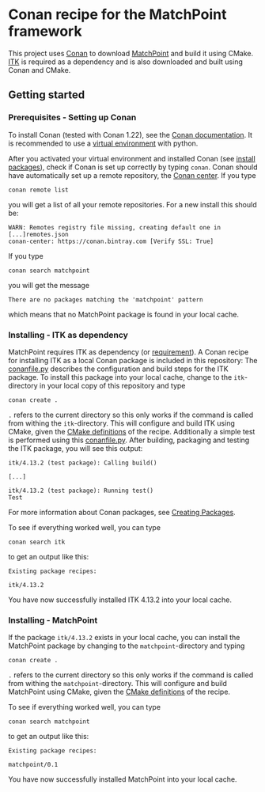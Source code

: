 # Conan recipe for the MatchPoint framework

This project uses [Conan][conan] to download [MatchPoint][matchpoint] and build it using CMake. [ITK][itk] is required as a dependency and is also downloaded and built using Conan and CMake.

## Getting started

### Prerequisites - Setting up Conan
To install Conan (tested with Conan 1.22), see the [Conan documentation][conan-doc]. It is recommended to use a [virtual environment][venv] with python.

After you activated your virtual environment and installed Conan (see [install packages][venv-active]), check if Conan is set up correctly by typing `conan`.
Conan should have automatically set up a remote repository, the [Conan center][conan-center]. If you type

```
conan remote list
```

you will get a list of all your remote repositories. For a new install this should be:

```
WARN: Remotes registry file missing, creating default one in [...]remotes.json
conan-center: https://conan.bintray.com [Verify SSL: True]
```

If you type 

```
conan search matchpoint
```

you will get the message

```
There are no packages matching the 'matchpoint' pattern
```

which means that no MatchPoint package is found in your local cache.

### Installing - ITK as dependency
MatchPoint requires ITK as dependency (or [requirement](matchpoint/conanfile.py#L17)). A Conan recipe for installing ITK as a local Conan package is included in this repository: The [conanfile.py](itk/conanfile.py) describes the configuration and build steps for the ITK package. To install this package into your local cache, change to the `itk`-directory in your local copy of this repository and type

```
conan create .
```

`.` refers to the current directory so this only works if the command is called from withing the `itk`-directory.
This will configure and build ITK using CMake, given the [CMake definitions](itk/conanfile.py#L22-L32) of the recipe. Additionally a simple test is performed using this [conanfile.py](itk/test_package/conanfile.py). After building, packaging and testing the ITK package, you will see this output:

```
itk/4.13.2 (test package): Calling build()

[...]

itk/4.13.2 (test package): Running test()
Test
```

For more information about Conan packages, see [Creating Packages][conan-package].

To see if everything worked well, you can type

```
conan search itk
```

to get an output like this:

```
Existing package recipes:

itk/4.13.2
```

You have now successfully installed ITK 4.13.2 into your local cache.

### Installing - MatchPoint
If the package `itk/4.13.2` exists in your local cache, you can install the MatchPoint package by changing to the `matchpoint`-directory and typing 

```
conan create .
```
`.` refers to the current directory so this only works if the command is called from withing the `matchpoint`-directory.
This will configure and build MatchPoint using CMake, given the [CMake definitions](matchpoint/conanfile.py#L33-L35) of the recipe.

To see if everything worked well, you can type

```
conan search matchpoint
```

to get an output like this:

```
Existing package recipes:

matchpoint/0.1
```

You have now successfully installed MatchPoint into your local cache.


[conan]: https://conan.io/
[matchpoint]: https://github.com/MIC-DKFZ/MatchPoint
[itk]: https://github.com/InsightSoftwareConsortium/ITK
[conan-doc]: https://docs.conan.io/en/1.22/installation.html#install-with-pip-recommended
[venv]: https://docs.python.org/3/library/venv.html
[venv-active]: https://packaging.python.org/guides/installing-using-pip-and-virtual-environments/
[conan-center]: https://conan.io/center/
[conan-package]: https://docs.conan.io/en/1.22/creating_packages/getting_started.html
